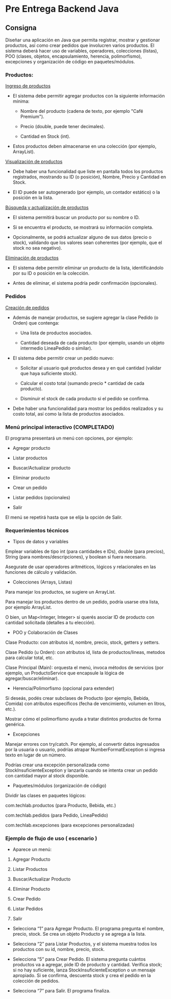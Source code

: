 # Pre Entrega Backend Java

## Consigna 

Diseñar una aplicación en Java que permita registrar, mostrar y gestionar productos, así como crear pedidos que involucren varios productos. El sistema deberá hacer uso de variables, operadores, colecciones (listas), POO (clases, objetos, encapsulamiento, herencia, polimorfismo), excepciones y organización de código en paquetes/módulos.



### Productos:

<u>Ingreso de productos</u>

* El sistema debe permitir agregar productos con la siguiente información mínima:

  * Nombre del producto (cadena de texto, por ejemplo "Café Premium").

  * Precio (double, puede tener decimales).

  * Cantidad en Stock (int).

* Estos productos deben almacenarse en una colección (por ejemplo, ArrayList<Producto>).


<u>Visualización de productos</u>

* Debe haber una funcionalidad que liste en pantalla todos los productos registrados, mostrando su ID (o posición), Nombre, Precio y Cantidad en Stock.

* El ID puede ser autogenerado (por ejemplo, un contador estático) o la posición en la lista.


<u>Búsqueda y actualización de productos</u>

* El sistema permitirá buscar un producto por su nombre o ID.

* Si se encuentra el producto, se mostrará su información completa.

* Opcionalmente, se podrá actualizar alguno de sus datos (precio o stock), validando que los valores sean coherentes (por ejemplo, que el stock no sea negativo).


<u>Eliminación de productos</u>

* El sistema debe permitir eliminar un producto de la lista, identificándolo por su ID o posición en la colección.

* Antes de eliminar, el sistema podría pedir confirmación (opcionales).



### Pedidos

<u>Creación de pedidos</u>

* Además de manejar productos, se sugiere agregar la clase Pedido (o Orden) que contenga:

  * Una lista de productos asociados.

  * Cantidad deseada de cada producto (por ejemplo, usando un objeto intermedio LineaPedido o similar).

* El sistema debe permitir crear un pedido nuevo:

  * Solicitar al usuario qué productos desea y en qué cantidad (validar que haya suficiente stock).

  * Calcular el costo total (sumando precio * cantidad de cada producto).

  * Disminuir el stock de cada producto si el pedido se confirma.

* Debe haber una funcionalidad para mostrar los pedidos realizados y su costo total, así como la lista de productos asociados.



### Menú principal interactivo (COMPLETADO)

El programa presentará un menú con opciones, por ejemplo:

* Agregar producto

* Listar productos

* Buscar/Actualizar producto

* Eliminar producto

* Crear un pedido

* Listar pedidos (opcionales)

* Salir

El menú se repetirá hasta que se elija la opción de Salir.



### Requerimientos técnicos

* Tipos de datos y variables

Emplear variables de tipo int (para cantidades e IDs), double (para precios), String (para nombres/descripciones), y boolean si fuera necesario.

Asegurate de usar operadores aritméticos, lógicos y relacionales en las funciones de cálculo y validación.


* Colecciones (Arrays, Listas)

Para manejar los productos, se sugiere un ArrayList<Producto>.

Para manejar los productos dentro de un pedido, podría usarse otra lista, por ejemplo ArrayList<LineaPedido>.

O bien, un Map<Integer, Integer> si querés asociar ID de producto con cantidad solicitada (detalles a tu elección).


* POO y Colaboración de Clases

Clase Producto: con atributos id, nombre, precio, stock, getters y setters.

Clase Pedido (u Orden): con atributos id, lista de productos/lineas, metodos para calcular total, etc.

Clase Principal (Main): orquesta el menú, invoca métodos de servicios (por ejemplo, un ProductoService que encapsule la lógica de agregar/buscar/eliminar).


* Herencia/Polimorfismo (opcional para extender)

Si deseás, podés crear subclases de Producto (por ejemplo, Bebida, Comida) con atributos específicos (fecha de vencimiento, volumen en litros, etc.).

Mostrar cómo el polimorfismo ayuda a tratar distintos productos de forma genérica.


* Excepciones

Manejar errores con try/catch. Por ejemplo, al convertir datos ingresados por la usuaria o usuario, podrías atrapar NumberFormatException si ingresa texto en lugar de un número.

Podrías crear una excepción personalizada como StockInsuficienteException y lanzarla cuando se intenta crear un pedido con cantidad mayor al stock disponible.


* Paquetes/módulos (organización de código)

Dividir las clases en paquetes lógicos:

com.techlab.productos (para Producto, Bebida, etc.)

com.techlab.pedidos (para Pedido, LineaPedido)

com.techlab.excepciones (para excepciones personalizadas)



### Ejemplo de flujo de uso ( escenario )

* Aparece un menú:

1. Agregar Producto

2. Listar Productos

3. Buscar/Actualizar Producto

4. Eliminar Producto

5. Crear Pedido

6. Listar Pedidos

7. Salir

* Selecciona “1” para Agregar Producto. El programa pregunta el nombre, precio, stock. Se crea un objeto Producto y se agrega a la lista.

* Selecciona “2” para Listar Productos, y el sistema muestra todos los productos con su id, nombre, precio, stock.

* Selecciona “5” para Crear Pedido. El sistema pregunta cuántos productos va a agregar, pide ID de producto y cantidad. Verifica stock; si no hay suficiente, lanza StockInsuficienteException o un mensaje apropiado. Si se confirma, descuenta stock y crea el pedido en la colección de pedidos.

* Selecciona “7” para Salir. El programa finaliza.